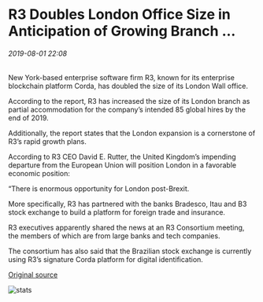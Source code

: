 # R3 Doubles London Office Size in Anticipation of Growing Branch ...

###### 2019-08-01 22:08

New York-based enterprise software firm R3, known for its enterprise blockchain platform Corda, has doubled the size of its London Wall office.

According to the report, R3 has increased the size of its London branch as partial accommodation for the company’s intended 85 global hires by the end of 2019.

Additionally, the report states that the London expansion is a cornerstone of R3’s rapid growth plans.

According to R3 CEO David E. Rutter, the United Kingdom’s impending departure from the European Union will position London in a favorable economic position:

“There is enormous opportunity for London post-Brexit.

More specifically, R3 has partnered with the banks Bradesco, Itau and B3 stock exchange to build a platform for foreign trade and insurance.

R3 executives apparently shared the news at an R3 Consortium meeting, the members of which are from large banks and tech companies.

The consortium has also said that the Brazilian stock exchange is currently using R3’s signature Corda platform for digital identification.

[Original source](https://cointelegraph.com/news/r3-doubles-london-office-size-in-anticipation-of-growing-branch)

![stats](https://c.statcounter.com/11760860/0/a89fa40b/1/ "stats")